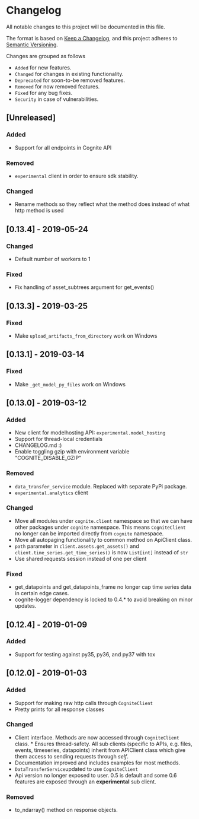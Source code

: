 # Changelog
All notable changes to this project will be documented in this file.

The format is based on [Keep a Changelog](https://keepachangelog.com/en/1.0.0/),
and this project adheres to [Semantic Versioning](https://semver.org/spec/v2.0.0.html).

Changes are grouped as follows
- `Added` for new features.
- `Changed` for changes in existing functionality.
- `Deprecated` for soon-to-be removed features.
- `Removed` for now removed features.
- `Fixed` for any bug fixes.
- `Security` in case of vulnerabilities.

## [Unreleased]
### Added
- Support for all endpoints in Cognite API

### Removed
- `experimental` client in order to ensure sdk stability.

### Changed
- Rename methods so they reflect what the method does instead of what http method is used

## [0.13.4] - 2019-05-24
### Changed
- Default number of workers to 1

### Fixed
- Fix handling of asset_subtrees argument for get_events()

## [0.13.3] - 2019-03-25
### Fixed
- Make `upload_artifacts_from_directory` work on Windows

## [0.13.1] - 2019-03-14
### Fixed
- Make `_get_model_py_files` work on Windows

## [0.13.0] - 2019-03-12
### Added
- New client for modelhosting API: `experimental.model_hosting`
- Support for thread-local credentials
- CHANGELOG.md :)
- Enable toggling gzip with environment variable "COGNITE_DISABLE_GZIP"

### Removed
- `data_transfer_service` module. Replaced with separate PyPi package. 
- `experimental.analytics` client

### Changed
- Move all modules under `cognite.client` namespace so that we can have other 
packages under `cognite` namespace. This means `CogniteClient` no longer can be 
imported directly from `cognite` namespace.
- Move all autopaging functionality to common method on ApiClient class.
- `path` parameter in `client.assets.get_assets()` and `client.time_series.get_time_series()` is now `List[int]` instead of `str`
- Use shared requests session instead of one per client

### Fixed
- get_datapoints and get_datapoints_frame no longer cap time series data in certain edge cases.
- cognite-logger dependency is locked to 0.4.* to avoid breaking on minor updates.

## [0.12.4] - 2019-01-09
### Added
- Support for testing against py35, py36, and py37 with tox

## [0.12.0] - 2019-01-03
### Added
- Support for making raw http calls through `CogniteClient`
- Pretty prints for all response classes

### Changed
- Client interface. Methods are now accessed through `CogniteClient` class. * Ensures 
thread-safety. All sub clients (specific to APIs, e.g. files, events, timeseries, datapoints) 
inherit from APIClient class which give them access to sending requests through _self_.
- Documentation improved and includes examples for most methods.
- `DataTransferService`updated to use `CogniteClient`
- Api version no longer exposed to user.  0.5 is default and some 0.6 features are exposed 
through an **experimental** sub client.

### Removed
- to_ndarray() method on response objects.
